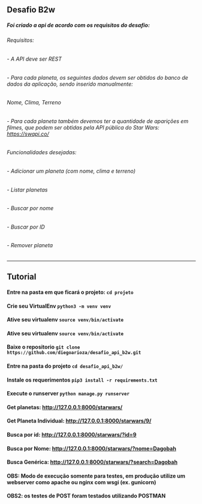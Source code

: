 ## Desafio B2w


##### Foi criado a api de acordo com os requisitos do desafio:

###### Requisitos:

###### - A API deve ser REST
###### - Para cada planeta, os seguintes dados devem ser obtidos do banco de dados da aplicação, sendo inserido manualmente:
###### Nome, Clima, Terreno
###### - Para cada planeta também devemos ter a quantidade de aparições em filmes, que podem ser obtidas pela API pública do Star Wars:  https://swapi.co/

###### Funcionalidades desejadas: 

###### - Adicionar um planeta (com nome, clima e terreno)
###### - Listar planetas
###### - Buscar por nome
###### - Buscar por ID
###### - Remover planeta

---
## Tutorial
#### Entre na pasta em que ficará o projeto: ```cd projeto```
#### Crie seu VirtualEnv   ``` python3 -m venv venv ```
#### Ative seu virtualenv  ``` source venv/bin/activate ```
#### Ative seu virtualenv  ``` source venv/bin/activate ```
#### Baixe o repositorio   ``` git clone https://github.com/diegoarioza/desafio_api_b2w.git ```
#### Entre na pasta do projeto ``` cd desafio_api_b2w/ ```
#### Instale os requerimentos ``` pip3 install -r requirements.txt  ```
#### Execute o runserver ``` python manage.py runserver ```

#### Get planetas: http://127.0.0.1:8000/starwars/
#### Get Planeta Individual: http://127.0.0.1:8000/starwars/9/
#### Busca por id: http://127.0.0.1:8000/starwars/?id=9
#### Busca por Nome: http://127.0.0.1:8000/starwars/?nome=Dagobah
#### Busca Genérica: http://127.0.0.1:8000/starwars/?search=Dagobah

#### OBS: Modo de execução somente para testes, em produção utilize um webserver como apache ou nginx com wsgi (ex. gunicorn)
#### OBS2: os testes de POST foram testados utilizando POSTMAN
